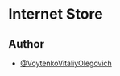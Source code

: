 # Internet Store

## Author

- [@VoytenkoVitaliyOlegovich](https://www.github.com/VoytenkoVitaliyOlegovich)